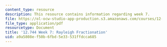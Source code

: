 ```yaml
---
content_type: resource
description: This resource contains information regarding week 7.
file: https://ol-ocw-studio-app-production.s3.amazonaws.com/courses/12-744-marine-isotope-chemistry-fall-2012/a9a5808ef50b6fbd5e33531ffdcca685_MIT12_744F12_Week7.pdf
file_type: application/pdf
resourcetype: Document
title: '12.744 Week 7: Rayleigh Fractionation'
uid: a9a5808e-f50b-6fbd-5e33-531ffdcca685
---
```

